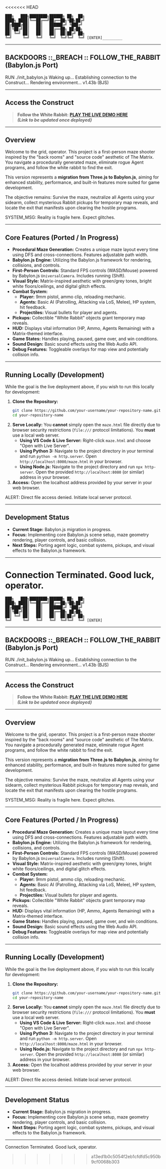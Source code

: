 <<<<<<< HEAD
```ascii
███╗   ███╗████████╗██████╗ ██╗  ██╗
████╗ ████║╚══██╔══╝██╔══██╗╚██╗██╔╝
██╔████╔██║   ██║   ██████╔╝ ╚███╔╝
██║╚██╔╝██║   ██║   ██╔══██╗ ██╔██╗
██║ ╚═╝ ██║   ██║   ██║  ██║██╔╝ ██╗
╚═╝     ╚═╝   ╚═╝   ╚═╝  ╚═╝╚═╝  ╚═╝ [ENTER]_________
```
---

## BACKDOORS ::_BREACH :: FOLLOW_THE_RABBIT (Babylon.js Port)

RUN ./init_babylon.js
Waking up...
Establishing connection to the Construct...
Rendering environment... v1.43b (BJS)

---

## Access the Construct

> **Follow the White Rabbit:** [**PLAY THE LIVE DEMO HERE**](https://your-deployment-link-will-go-here.netlify.app/maze.html) <br>
> _**(Link to be updated once deployed)**_

---

## Overview

Welcome to the grid, operator. This project is a first-person maze shooter inspired by the "back rooms" and "source code" aesthetic of The Matrix. You navigate a procedurally generated maze, eliminate rogue Agent programs, and follow the white rabbit to find the exit.

This version represents a **migration from Three.js to Babylon.js**, aiming for enhanced stability, performance, and built-in features more suited for game development.

The objective remains: Survive the maze, neutralize all Agents using your sidearm, collect mysterious Rabbit pickups for temporary map reveals, and locate the exit that manifests upon clearing the hostile programs.

SYSTEM_MSG: Reality is fragile here. Expect glitches.

---

## Core Features (Ported / In Progress)

*   **Procedural Maze Generation:** Creates a unique maze layout every time using DFS and cross-connections. Features adjustable path width.
*   **Babylon.js Engine:** Utilizing the Babylon.js framework for rendering, collisions, and controls.
*   **First-Person Controls:** Standard FPS controls (WASD/Mouse) powered by Babylon.js `UniversalCamera`. Includes running (Shift).
*   **Visual Style:** Matrix-inspired aesthetic with green/grey tones, bright white floors/ceilings, and digital glitch effects.
*   **Combat System:**
    *   **Player:** 9mm pistol, ammo clip, reloading mechanic.
    *   **Agents:** Basic AI (Patrolling, Attacking via LoS, Melee), HP system, hit feedback.
    *   **Projectiles:** Visual bullets for player and agents.
*   **Pickups:** Collectible "White Rabbit" objects grant temporary map reveals.
*   **HUD:** Displays vital information (HP, Ammo, Agents Remaining) with a Matrix-themed interface.
*   **Game States:** Handles playing, paused, game over, and win conditions.
*   **Sound Design:** Basic sound effects using the Web Audio API.
*   **Debug Features:** Toggleable overlays for map view and potentially collision info.

---

## Running Locally (Development)

While the goal is the live deployment above, if you wish to run this locally for development:

1.  **Clone the Repository:**
    ```bash
    git clone https://github.com/your-username/your-repository-name.git
    cd your-repository-name
    ```
2.  **Serve Locally:** You **cannot** simply open the `maze.html` file directly due to browser security restrictions (`file:///` protocol limitations). You **must** use a local web server.
    *   **Using VS Code & Live Server:** Right-click `maze.html` and choose "Open with Live Server".
    *   **Using Python 3:** Navigate to the project directory in your terminal and run `python -m http.server`. Open `http://localhost:8000/maze.html` in your browser.
    *   **Using Node.js:** Navigate to the project directory and run `npx http-server`. Open the provided `http://localhost:8080` (or similar) address in your browser.
3.  **Access:** Open the localhost address provided by your server in your web browser.

ALERT: Direct file access denied. Initiate local server protocol.

---

## Development Status

*   **Current Stage:** Babylon.js migration in progress.
*   **Focus:** Implementing core Babylon.js scene setup, maze geometry rendering, player controls, and basic collision.
*   **Next Steps:** Porting agent logic, combat systems, pickups, and visual effects to the Babylon.js framework.

---

Connection Terminated. Good luck, operator.
=======
```ascii
███╗   ███╗████████╗██████╗ ██╗  ██╗
████╗ ████║╚══██╔══╝██╔══██╗╚██╗██╔╝
██╔████╔██║   ██║   ██████╔╝ ╚███╔╝
██║╚██╔╝██║   ██║   ██╔══██╗ ██╔██╗
██║ ╚═╝ ██║   ██║   ██║  ██║██╔╝ ██╗
╚═╝     ╚═╝   ╚═╝   ╚═╝  ╚═╝╚═╝  ╚═╝ [ENTER]
```
---

## BACKDOORS ::_BREACH :: FOLLOW_THE_RABBIT (Babylon.js Port)

RUN ./init_babylon.js
Waking up...
Establishing connection to the Construct...
Rendering environment... v1.43b (BJS)

---

## Access the Construct

> **Follow the White Rabbit:** [**PLAY THE LIVE DEMO HERE**](https://your-deployment-link-will-go-here.netlify.app/maze.html) <br>
> _**(Link to be updated once deployed)**_

---

## Overview

Welcome to the grid, operator. This project is a first-person maze shooter inspired by the "back rooms" and "source code" aesthetic of The Matrix. You navigate a procedurally generated maze, eliminate rogue Agent programs, and follow the white rabbit to find the exit.

This version represents a **migration from Three.js to Babylon.js**, aiming for enhanced stability, performance, and built-in features more suited for game development.

The objective remains: Survive the maze, neutralize all Agents using your sidearm, collect mysterious Rabbit pickups for temporary map reveals, and locate the exit that manifests upon clearing the hostile programs.

SYSTEM_MSG: Reality is fragile here. Expect glitches.

---

## Core Features (Ported / In Progress)

*   **Procedural Maze Generation:** Creates a unique maze layout every time using DFS and cross-connections. Features adjustable path width.
*   **Babylon.js Engine:** Utilizing the Babylon.js framework for rendering, collisions, and controls.
*   **First-Person Controls:** Standard FPS controls (WASD/Mouse) powered by Babylon.js `UniversalCamera`. Includes running (Shift).
*   **Visual Style:** Matrix-inspired aesthetic with green/grey tones, bright white floors/ceilings, and digital glitch effects.
*   **Combat System:**
    *   **Player:** 9mm pistol, ammo clip, reloading mechanic.
    *   **Agents:** Basic AI (Patrolling, Attacking via LoS, Melee), HP system, hit feedback.
    *   **Projectiles:** Visual bullets for player and agents.
*   **Pickups:** Collectible "White Rabbit" objects grant temporary map reveals.
*   **HUD:** Displays vital information (HP, Ammo, Agents Remaining) with a Matrix-themed interface.
*   **Game States:** Handles playing, paused, game over, and win conditions.
*   **Sound Design:** Basic sound effects using the Web Audio API.
*   **Debug Features:** Toggleable overlays for map view and potentially collision info.

---

## Running Locally (Development)

While the goal is the live deployment above, if you wish to run this locally for development:

1.  **Clone the Repository:**
    ```bash
    git clone https://github.com/your-username/your-repository-name.git
    cd your-repository-name
    ```
2.  **Serve Locally:** You **cannot** simply open the `maze.html` file directly due to browser security restrictions (`file:///` protocol limitations). You **must** use a local web server.
    *   **Using VS Code & Live Server:** Right-click `maze.html` and choose "Open with Live Server".
    *   **Using Python 3:** Navigate to the project directory in your terminal and run `python -m http.server`. Open `http://localhost:8000/maze.html` in your browser.
    *   **Using Node.js:** Navigate to the project directory and run `npx http-server`. Open the provided `http://localhost:8080` (or similar) address in your browser.
3.  **Access:** Open the localhost address provided by your server in your web browser.

ALERT: Direct file access denied. Initiate local server protocol.

---

## Development Status

*   **Current Stage:** Babylon.js migration in progress.
*   **Focus:** Implementing core Babylon.js scene setup, maze geometry rendering, player controls, and basic collision.
*   **Next Steps:** Porting agent logic, combat systems, pickups, and visual effects to the Babylon.js framework.

---

Connection Terminated. Good luck, operator.
>>>>>>> a13ed1b0c5054f2eb1cfdfd5c950b9cf0068b303
